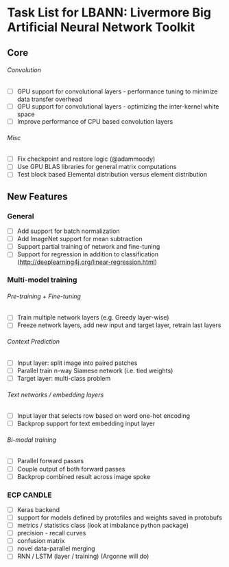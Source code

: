 # Task List for LBANN: Livermore Big Artificial Neural Network Toolkit

## Core

###### Convolution
- [ ] GPU support for convolutional layers - performance tuning to minimize data transfer overhead
- [ ] GPU support for convolutional layers - optimizing the inter-kernel white space
- [ ] Improve performance of CPU based convolution layers

###### Misc
- [ ] Fix checkpoint and restore logic \(@adammoody\)
- [ ] Use GPU BLAS libraries for general matrix computations
- [ ] Test block based Elemental distribution versus element distribution

## New Features

### General
- [ ] Add support for batch normalization
- [ ] Add ImageNet support for mean subtraction
- [ ] Support partial training of network and fine-tuning
- [ ] Support for regression in addition to classification (http://deeplearning4j.org/linear-regression.html)

### Multi-model training

###### Pre-training + Fine-tuning
- [ ] Train multiple network layers (e.g. Greedy layer-wise)
- [ ] Freeze network layers, add new input and target layer, retrain last layers

###### Context Prediction
- [ ] Input layer: split image into paired patches
- [ ] Parallel train n-way Siamese network (i.e. tied weights)
- [ ] Target layer: multi-class problem

###### Text networks / embedding layers
- [ ] Input layer that selects row based on word one-hot encoding
- [ ] Backprop support for text embedding input layer

###### Bi-modal training
- [ ] Parallel forward passes
- [ ] Couple output of both forward passes
- [ ] Backprop combined result across image spoke

### ECP CANDLE
- [ ] Keras backend
- [ ] support for models defined by protofiles and weights saved in protobufs
- [ ] metrics / statistics class (look at imbalance python package)
- [ ] precision - recall curves
- [ ] confusion matrix
- [ ] novel data-parallel merging
- [ ] RNN / LSTM (layer / training) (Argonne will do)

